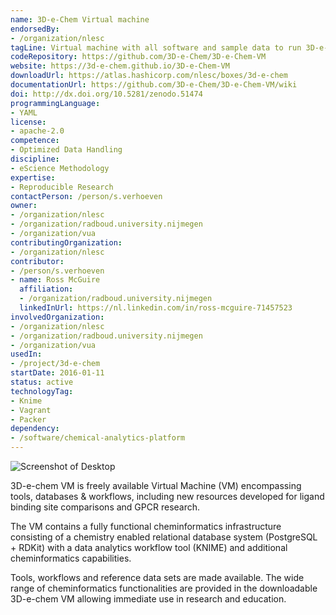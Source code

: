 ```yaml
---
name: 3D-e-Chem Virtual machine
endorsedBy:
- /organization/nlesc
tagLine: Virtual machine with all software and sample data to run 3D-e-Chem Knime workflows
codeRepository: https://github.com/3D-e-Chem/3D-e-Chem-VM
website: https://3d-e-chem.github.io/3D-e-Chem-VM
downloadUrl: https://atlas.hashicorp.com/nlesc/boxes/3d-e-chem
documentationUrl: https://github.com/3D-e-Chem/3D-e-Chem-VM/wiki
doi: http://dx.doi.org/10.5281/zenodo.51474
programmingLanguage:
- YAML
license:
- apache-2.0
competence:
- Optimized Data Handling
discipline:
- eScience Methodology
expertise:
- Reproducible Research
contactPerson: /person/s.verhoeven
owner:
- /organization/nlesc
- /organization/radboud.university.nijmegen
- /organization/vua
contributingOrganization:
- /organization/nlesc
contributor:
- /person/s.verhoeven
- name: Ross McGuire
  affiliation:
  - /organization/radboud.university.nijmegen
  linkedInUrl: https://nl.linkedin.com/in/ross-mcguire-71457523
involvedOrganization:
- /organization/nlesc
- /organization/radboud.university.nijmegen
- /organization/vua
usedIn:
- /project/3d-e-chem
startDate: 2016-01-11
status: active
technologyTag:
- Knime
- Vagrant
- Packer
dependency:
- /software/chemical-analytics-platform
---
```

![Screenshot of Desktop](https://3d-e-chem.github.io/3D-e-Chem-VM/assets/images/3d-e-chem-vm-screenshot.png "Screenshot")

3D-e-chem VM is freely available Virtual Machine (VM) encompassing tools, databases & workflows, including new resources developed for ligand binding site comparisons and GPCR research.

The VM contains a fully functional cheminformatics infrastructure consisting of a chemistry enabled relational database system (PostgreSQL + RDKit) with a data analytics workflow tool (KNIME) and additional cheminformatics capabilities.

Tools, workflows and reference data sets are made available. The wide range of cheminformatics functionalities are provided in the downloadable 3D-e-chem VM allowing immediate use in research and education.
